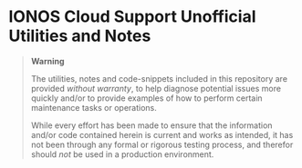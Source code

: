 # IONOS Cloud Support Unofficial Utilities and Notes

> **Warning**
>
> The utilities, notes and code-snippets included in this repository are provided _without warranty_, to help diagnose potential issues more quickly and/or to provide examples of how to perform certain maintenance tasks or operations.
>
> While every effort has been made to ensure that the information and/or code contained herein is current and works as intended, it has not been through any formal or rigorous testing process, and therefor should _not_ be used in a production environment.

